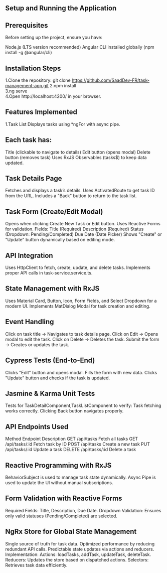 ## Setup and Running the Application

## Prerequisites
Before setting up the project, ensure you have:

Node.js (LTS version recommended)
Angular CLI installed globally (npm install -g @angular/cli)

## Installation Steps
1.Clone the repository:
git clone https://github.com/SaadDev-FR/task-management-app.git
2.npm install  
3.ng serve  
4.Open http://localhost:4200/ in your browser.

## Features Implemented
1.Task List
Displays tasks using *ngFor with async pipe.
## Each task has:
Title (clickable to navigate to details)
Edit button (opens modal)
Delete button (removes task)
Uses RxJS Observables (tasks$) to keep data updated.

## Task Details Page
Fetches and displays a task’s details.
Uses ActivatedRoute to get task ID from the URL.
Includes a "Back" button to return to the task list.

## Task Form (Create/Edit Modal)
Opens when clicking Create New Task or Edit button.
Uses Reactive Forms for validation.
Fields:
Title (Required)
Description (Required)
Status (Dropdown: Pending/Completed)
Due Date (Date Picker)
Shows "Create" or "Update" button dynamically based on editing mode.

## API Integration

Uses HttpClient to fetch, create, update, and delete tasks.
Implements proper API calls in task-service.service.ts.

## State Management with RxJS
Uses Material Card, Button, Icon, Form Fields, and Select Dropdown for a modern UI.
Implements MatDialog Modal for task creation and editing.

## Event Handling
Click on task title → Navigates to task details page.
Click on Edit → Opens modal to edit the task.
Click on Delete → Deletes the task.
Submit the form → Creates or updates the task.

## Cypress Tests (End-to-End)
Clicks "Edit" button and opens modal.
Fills the form with new data.
Clicks "Update" button and checks if the task is updated.

## Jasmine & Karma Unit Tests
Tests for TaskDetailComponent,TaskListComponent to verify:
Task fetching works correctly.
Clicking Back button navigates properly.

## API Endpoints Used
Method	Endpoint	  Description
GET	  /api/tasks	  Fetch all tasks
GET	  /api/tasks/:id  Fetch task by ID
POST	/api/tasks	  Create a new task
PUT	   /api/tasks/:id	   Update a task
DELETE	/api/tasks/:id	Delete a task

## Reactive Programming with RxJS
BehaviorSubject is used to manage task state dynamically.
Async Pipe is used to update the UI without manual subscriptions.

## Form Validation with Reactive Forms
Required Fields: Title, Description, Due Date.
Dropdown Validation: Ensures only valid statuses (Pending/Completed) are selected.

## NgRx Store for Global State Management
Single source of truth for task data.
Optimized performance by reducing redundant API calls.
Predictable state updates via actions and reducers.
Implementation:
Actions: loadTasks, addTask, updateTask, deleteTask.
Reducers: Updates the store based on dispatched actions.
Selectors: Retrieves task data efficiently.



